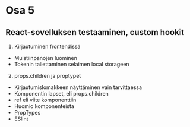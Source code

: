 # Osa 5

## React-sovelluksen testaaminen, custom hookit

1. Kirjautuminen frontendissä

  - Muistiinpanojen luominen
  - Tokenin tallettaminen selaimen local storageen

2. props.children ja proptypet
  -  Kirjautumislomakkeen näyttäminen vain tarvittaessa
  -  Komponentin lapset, eli props.children
  -  ref eli viite komponenttiin
  -  Huomio komponenteista
  -  PropTypes
  -  ESlint